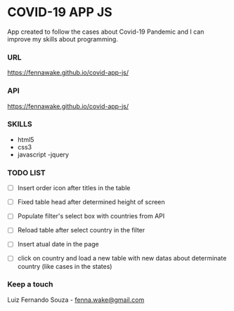 # COVID-19 APP JS

App created to follow the cases about Covid-19 Pandemic and I can improve my skills about programming.

### URL

https://fennawake.github.io/covid-app-js/


### API

https://fennawake.github.io/covid-app-js/


### SKILLS

- html5
- css3
- javascript
  -jquery
  
  
 ###  TODO LIST
- [ ] Insert order icon after titles in the table
- [ ] Fixed table head after determined height of screen
- [ ] Populate filter's select box with countries from API
- [ ] Reload table after select country in the filter
- [ ] Insert atual date in the page
- [ ] click on country and load a new table with new datas about determinate country (like cases in the states)


### Keep a touch

Luiz Fernando Souza - fenna.wake@gmail.com
